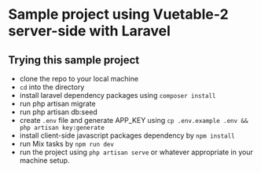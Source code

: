 # Sample project using Vuetable-2 server-side with Laravel

## Trying this sample project
- clone the repo to your local machine
- `cd` into the directory
- install laravel dependency packages using `composer install`
- run php artisan migrate
- run php artisan db:seed
- create `.env` file and generate APP_KEY using `cp .env.example .env && php artisan key:generate`
- install client-side javascript packages dependency by `npm install`
- run Mix tasks by `npm run dev`
- run the project using `php artisan serve` or whatever appropriate in your machine setup.
